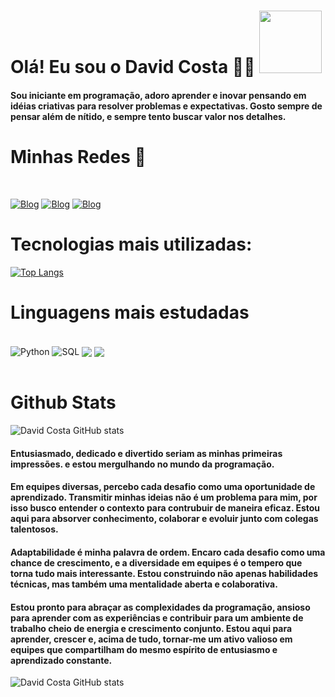 # Olá! Eu sou o David Costa 🖐🏽 <img src="https://hermes.dio.me/users/student/125bb058-9f0e-40bd-8c1c-bbb011ee601f.jpg" height="100">
#### Sou iniciante em programação, adoro aprender e inovar pensando em idéias criativas para resolver problemas e expectativas. Gosto sempre de pensar além de nítido, e sempre tento buscar valor nos detalhes. 

# Minhas Redes 💬
<br>


[![Blog](	https://img.shields.io/badge/GitHub-100000?style=for-the-badge&logo=github&logoColor=white)](https://github.com/DavidHenriqueCosta)
[![Blog](		https://img.shields.io/badge/LinkedIn-0077B5?style=for-the-badge&logo=linkedin&logoColor=whitee)](https://www.linkedin.com/in/david-costa-12a9b7213/)
[![Blog](			https://img.shields.io/badge/Telegram-2CA5E0?style=for-the-badge&logo=telegram&logoColor=white)](https://t.me/DavidHcosta)
# Tecnologias mais utilizadas:
[![Top Langs](https://github-readme-stats.vercel.app/api/top-langs/?username=DavidHenriqueCosta&layout=donut-vertical)](https://github.com/DavidHenriqueCosta/github-readme-stats)
# Linguagens mais estudadas
<div style="display: inline_block"><br>
    <img align="center"alt="Python" src="https://img.shields.io/badge/Python-3776AB?style=for-the-badge&logo=python&logoColor=white">
    <img align="center"alt="SQL" src="https://img.shields.io/badge/MySQL-00000F?style=for-the-badge&logo=mysql&logoColor=white">
    <img align="center"src="https://img.shields.io/badge/HTML5-E34F26?style=for-the-badge&logo=html5&logoColor=white">
    <img align="center"src="https://img.shields.io/badge/CSS3-1572B6?style=for-the-badge&logo=css3&logoColor=white">
      <br>

</div>
<br>

# Github Stats

![David Costa GitHub stats](https://github-readme-stats.vercel.app/api?username=DavidHenriqueCosta&show_icons=true&theme=dracula)

#### Entusiasmado, dedicado e divertido seriam as minhas primeiras impressões. e estou mergulhando no mundo da programação.

#### Em equipes diversas, percebo cada desafio como uma oportunidade de aprendizado. Transmitir minhas ideias não é um problema para mim, por isso busco entender o contexto para contrubuir de maneira eficaz. Estou aqui para absorver conhecimento, colaborar e evoluir junto com colegas talentosos.



#### Adaptabilidade é minha palavra de ordem. Encaro cada desafio como uma chance de crescimento, e a diversidade em equipes é o tempero que torna tudo mais interessante. Estou construindo não apenas habilidades técnicas, mas também uma mentalidade aberta e colaborativa.

#### Estou pronto para abraçar as complexidades da programação, ansioso para aprender com as experiências e contribuir para um ambiente de trabalho cheio de energia e crescimento conjunto. Estou aqui para aprender, crescer e, acima de tudo, tornar-me um ativo valioso em equipes que compartilham do mesmo espírito de entusiasmo e aprendizado constante.

![David Costa GitHub stats](https://github-readme-stats.vercel.app/api?username=DavidHenriqueCosta&show_icons=true&theme=dracula)
